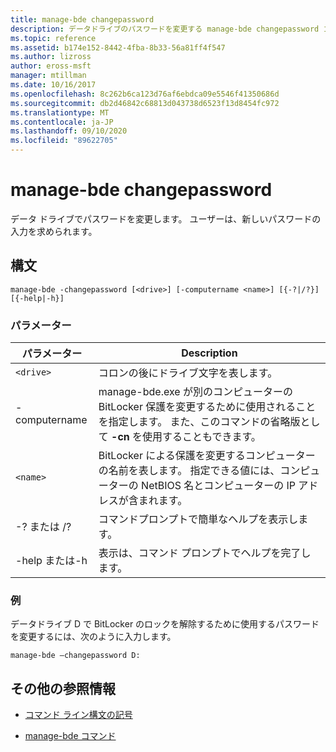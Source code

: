 ```yaml
---
title: manage-bde changepassword
description: データドライブのパスワードを変更する manage-bde changepassword コマンドのリファレンス記事です。
ms.topic: reference
ms.assetid: b174e152-8442-4fba-8b33-56a81ff4f547
ms.author: lizross
author: eross-msft
manager: mtillman
ms.date: 10/16/2017
ms.openlocfilehash: 8c262b6ca123d76af6ebdca09e5546f41350686d
ms.sourcegitcommit: db2d46842c68813d043738d6523f13d8454fc972
ms.translationtype: MT
ms.contentlocale: ja-JP
ms.lasthandoff: 09/10/2020
ms.locfileid: "89622705"
---
```

# <a name="manage-bde-changepassword"></a>manage-bde changepassword

データ ドライブでパスワードを変更します。 ユーザーは、新しいパスワードの入力を求められます。

## <a name="syntax"></a>構文

```
manage-bde -changepassword [<drive>] [-computername <name>] [{-?|/?}] [{-help|-h}]
```

### <a name="parameters"></a>パラメーター

| パラメーター | Description |
| --------- | ----------- |
| `<drive>` | コロンの後にドライブ文字を表します。 |
| -computername | manage-bde.exe が別のコンピューターの BitLocker 保護を変更するために使用されることを指定します。 また、このコマンドの省略版として **-cn** を使用することもできます。 |
| `<name>` | BitLocker による保護を変更するコンピューターの名前を表します。 指定できる値には、コンピューターの NetBIOS 名とコンピューターの IP アドレスが含まれます。 |
| -? または /? | コマンドプロンプトで簡単なヘルプを表示します。 |
| -help または-h | 表示は、コマンド プロンプトでヘルプを完了します。 |

### <a name="examples"></a>例

データドライブ D で BitLocker のロックを解除するために使用するパスワードを変更するには、次のように入力します。

```
manage-bde –changepassword D:
```

## <a name="additional-references"></a>その他の参照情報

- [コマンド ライン構文の記号](command-line-syntax-key.md)

- [manage-bde コマンド](manage-bde.md)
